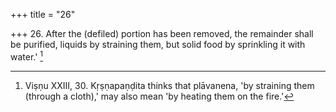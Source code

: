 +++
title = "26"

+++
26. After the (defiled) portion has been removed, the remainder shall be purified, liquids by straining them, but solid food by sprinkling it with water.' [^19] 


[^19]:  Viṣṇu XXIII, 30. Kṛṣṇapaṇḍita thinks that plāvanena, 'by straining them (through a cloth),' may also mean 'by heating them on the fire.'
